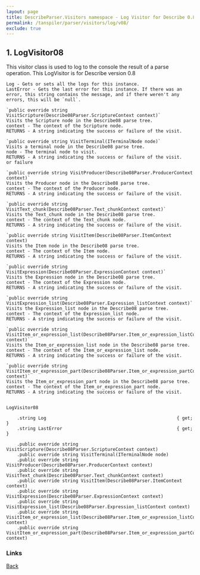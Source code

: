 ```yaml
---
layout: page
title: DescribeParser.Visitors namespace - Log Visitor for Describe 0.8
permalink: /tanspiler/parser/visitors/log/v08/
exclude: true
---
```

## 1. LogVisitor08

This visitor class is used to log to the console the result of a parse operation. 
This LogVisitor is for Describe version 0.8

    Log - Gets or sets all the logs for this instance.
    LastError - Gets the last error for this instance. If there was an error, this string contains the message, and if there weren't any errors, this will be `null`.

    `public override string VisitScripture(Describe08Parser.ScriptureContext context)`
    Visits the Scripture node in the Describe08 parse tree.
    context - The context of the Scripture node.
    RETURNS - A string indicating the success or failure of the visit.

    `public override string VisitTerminal(ITerminalNode node)`
    Visits a terminal node in the Describe08 parse tree.
    node - The terminal node to visit.
    RETURNS - A string indicating the success or failure of the visit.
    or failure 

    `public override string VisitProducer(Describe08Parser.ProducerContext context)`
    Visits the Producer node in the Describe08 parse tree.
    context - The context of the Producer node.
    RETURNS - A string indicating the success or failure of the visit.

    `public override string VisitText_chunk(Describe08Parser.Text_chunkContext context)`
    Visits the Text_chunk node in the Describe08 parse tree.
    context - The context of the Text_chunk node.
    RETURNS - A string indicating the success or failure of the visit.

    `public override string VisitItem(Describe08Parser.ItemContext context)
    Visits the Item node in the Describe08 parse tree.
    context - The context of the Item node.
    RETURNS - A string indicating the success or failure of the visit.

    `public override string VisitExpression(Describe08Parser.ExpressionContext context)`
    Visits the Expression node in the Describe08 parse tree.
    context - The context of the Expression node.
    RETURNS - A string indicating the success or failure of the visit.

    `public override string VisitExpression_list(Describe08Parser.Expression_listContext context)`
    Visits the Expression_list node in the Describe08 parse tree.
    context - The context of the Expression_list node.
    RETURNS - A string indicating the success or failure of the visit.

    `public override string VisitItem_or_expression_list(Describe08Parser.Item_or_expression_listContext context)`
    Visits the Item_or_expression_list node in the Describe08 parse tree.
    context - The context of the Item_or_expression_list node.
    RETURNS - A string indicating the success or failure of the visit.

    `public override string VisitItem_or_expression_part(Describe08Parser.Item_or_expression_partContext context)`
    Visits the Item_or_expression_part node in the Describe08 parse tree.
    context - The context of the Item_or_expression_part node.
    RETURNS - A string indicating the success or failure of the visit.


    LogVisitor08

        .string Log                                                 { get; }
        .string LastError                                           { get; }

        .public override string VisitScripture(Describe08Parser.ScriptureContext context)
        .public override string VisitTerminal(ITerminalNode node)
        .public override string VisitProducer(Describe08Parser.ProducerContext context)
        .public override string VisitText_chunk(Describe08Parser.Text_chunkContext context)
        .public override string VisitItem(Describe08Parser.ItemContext context)
        .public override string VisitExpression(Describe08Parser.ExpressionContext context)
        .public override string VisitExpression_list(Describe08Parser.Expression_listContext context)
        .public override string VisitItem_or_expression_list(Describe08Parser.Item_or_expression_listContext context)
        .public override string VisitItem_or_expression_part(Describe08Parser.Item_or_expression_partContext context)


### Links
[Back](/tanspiler/parser/visitors/log/)